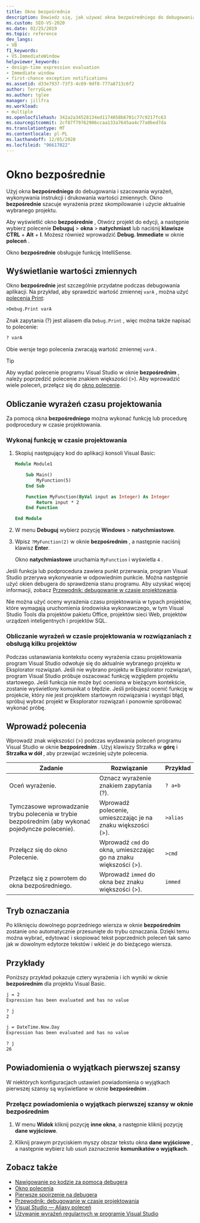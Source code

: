 ```yaml
---
title: Okno bezpośrednie
description: Dowiedz się, jak używać okna bezpośredniego do debugowania i obliczania wyrażeń, wykonywania instrukcji i drukowania wartości zmiennych.
ms.custom: SEO-VS-2020
ms.date: 02/25/2019
ms.topic: reference
dev_langs:
- VB
f1_keywords:
- VS.ImmediateWindow
helpviewer_keywords:
- design-time expression evaluation
- Immediate window
- first-chance exception notifications
ms.assetid: d33e7937-73f3-4c69-9df0-777a8713c6f2
author: TerryGLee
ms.author: tglee
manager: jillfra
ms.workload:
- multiple
ms.openlocfilehash: 342a2a34528134ed1174058b6701c77c9217fc63
ms.sourcegitcommit: 2cf87f79762906ccaa133a7645aa4c77a0bed7da
ms.translationtype: MT
ms.contentlocale: pl-PL
ms.lasthandoff: 12/05/2020
ms.locfileid: "96617022"
---
```

# <a name="immediate-window"></a>Okno bezpośrednie

Użyj okna **bezpośredniego** do debugowania i szacowania wyrażeń, wykonywania instrukcji i drukowania wartości zmiennych. Okno **bezpośrednie** szacuje wyrażenia przez skompilowanie i użycie aktualnie wybranego projektu.

Aby wyświetlić okno **bezpośrednie** , Otwórz projekt do edycji, a następnie wybierz polecenie **Debuguj**  >  **okna**  >  **natychmiast** lub naciśnij **klawisze CTRL** + **Alt** + **I**. Możesz również wprowadzić **Debug. Immediate** w oknie **poleceń** .

Okno **bezpośrednie** obsługuje funkcję IntelliSense.

## <a name="display-the-values-of-variables"></a>Wyświetlanie wartości zmiennych

Okno **bezpośrednie** jest szczególnie przydatne podczas debugowania aplikacji. Na przykład, aby sprawdzić wartość zmiennej `varA` , można użyć [polecenia Print](../../ide/reference/print-command.md):

```cmd
>Debug.Print varA
```

Znak zapytania (?) jest aliasem dla `Debug.Print` , więc można także napisać to polecenie:

```cmd
? varA
```

Obie wersje tego polecenia zwracają wartość zmiennej `varA` .

> [!TIP]
> Aby wydać polecenie programu Visual Studio w oknie **bezpośrednim** , należy poprzedzić polecenie znakiem większości (>). Aby wprowadzić wiele poleceń, przełącz się do [okno polecenie](command-window.md).

## <a name="design-time-expression-evaluation"></a>Obliczanie wyrażeń czasu projektowania

Za pomocą okna **bezpośredniego** można wykonać funkcję lub procedurę podprocedury w czasie projektowania.

### <a name="execute-a-function-at-design-time"></a>Wykonaj funkcję w czasie projektowania

1. Skopiuj następujący kod do aplikacji konsoli Visual Basic:

   ```vb
   Module Module1

       Sub Main()
           MyFunction(5)
       End Sub

       Function MyFunction(ByVal input as Integer) As Integer
           Return input * 2
       End Function

   End Module
   ```

2. W menu **Debuguj** wybierz pozycję **Windows**  >  **natychmiastowe**.

3. Wpisz `?MyFunction(2)` w oknie **bezpośrednim** , a następnie naciśnij klawisz **Enter**.

    Okno **natychmiastowe** uruchamia `MyFunction` i wyświetla `4` .

Jeśli funkcja lub podprocedura zawiera punkt przerwania, program Visual Studio przerywa wykonywanie w odpowiednim punkcie. Można następnie użyć okien debugera do sprawdzenia stanu programu. Aby uzyskać więcej informacji, zobacz [Przewodnik: debugowanie w czasie projektowania](../../debugger/walkthrough-debugging-at-design-time.md).

Nie można użyć oceny wyrażenia czasu projektowania w typach projektów, które wymagają uruchomienia środowiska wykonawczego, w tym Visual Studio Tools dla projektów pakietu Office, projektów sieci Web, projektów urządzeń inteligentnych i projektów SQL.

### <a name="design-time-expression-evaluation-in-multi-project-solutions"></a>Obliczanie wyrażeń w czasie projektowania w rozwiązaniach z obsługą kilku projektów

Podczas ustanawiania kontekstu oceny wyrażenia czasu projektowania program Visual Studio odwołuje się do aktualnie wybranego projektu w Eksplorator rozwiązań. Jeśli nie wybrano projektu w Eksplorator rozwiązań, program Visual Studio próbuje oszacować funkcję względem projektu startowego. Jeśli funkcja nie może być oceniona w bieżącym kontekście, zostanie wyświetlony komunikat o błędzie. Jeśli próbujesz ocenić funkcję w projekcie, który nie jest projektem startowym rozwiązania i wystąpi błąd, spróbuj wybrać projekt w Eksplorator rozwiązań i ponownie spróbować wykonać próbę.

## <a name="enter-commands"></a>Wprowadź polecenia

Wprowadź znak większości (>) podczas wydawania poleceń programu Visual Studio w oknie **bezpośrednim** . Użyj klawiszy Strzałka w **górę** i **Strzałka w dół** , aby przewijać wcześniej użyte polecenia.

|Zadanie|Rozwiązanie|Przykład|
|----------|--------------|-------------|
|Oceń wyrażenie.|Oznacz wyrażenie znakiem zapytania (?).|`? a+b`|
|Tymczasowe wprowadzanie trybu polecenia w trybie bezpośrednim (aby wykonać pojedyncze polecenie).|Wprowadź polecenie, umieszczając je na znaku większości (>).|`>alias`|
|Przełącz się do okno Polecenie.|Wprowadź `cmd` do okna, umieszczając go na znaku większości (>).|`>cmd`|
|Przełącz się z powrotem do okna bezpośredniego.|Wprowadź `immed` do okna bez znaku większości (>).|`immed`|

## <a name="mark-mode"></a>Tryb oznaczania

Po kliknięciu dowolnego poprzedniego wiersza w oknie **bezpośrednim** zostanie ono automatycznie przesunięte do trybu oznaczania. Dzięki temu można wybrać, edytować i skopiować tekst poprzednich poleceń tak samo jak w dowolnym edytorze tekstów i wkleić je do bieżącego wiersza.

## <a name="examples"></a>Przykłady

Poniższy przykład pokazuje cztery wyrażenia i ich wyniki w oknie **bezpośrednim** dla projektu Visual Basic.

```cmd
j = 2
Expression has been evaluated and has no value

? j
2

j = DateTime.Now.Day
Expression has been evaluated and has no value

? j
26
```

## <a name="first-chance-exception-notifications"></a>Powiadomienia o wyjątkach pierwszej szansy

W niektórych konfiguracjach ustawień powiadomienia o wyjątkach pierwszej szansy są wyświetlane w oknie **bezpośrednim** .

### <a name="toggle-first-chance-exception-notifications-in-the-immediate-window"></a>Przełącz powiadomienia o wyjątkach pierwszej szansy w oknie bezpośrednim

1. W menu **Widok** kliknij pozycję **inne okna**, a następnie kliknij pozycję **dane wyjściowe**.

2. Kliknij prawym przyciskiem myszy obszar tekstu okna **dane wyjściowe** , a następnie wybierz lub usuń zaznaczenie **komunikatów o wyjątkach**.

## <a name="see-also"></a>Zobacz także

- [Nawigowanie po kodzie za pomocą debugera](../../debugger/navigating-through-code-with-the-debugger.md)
- [Okno polecenia](../../ide/reference/command-window.md)
- [Pierwsze spojrzenie na debugera](../../debugger/debugger-feature-tour.md)
- [Przewodnik: debugowanie w czasie projektowania](../../debugger/walkthrough-debugging-at-design-time.md)
- [Visual Studio — Aliasy poleceń](../../ide/reference/visual-studio-command-aliases.md)
- [Używanie wyrażeń regularnych w programie Visual Studio](../../ide/using-regular-expressions-in-visual-studio.md)
